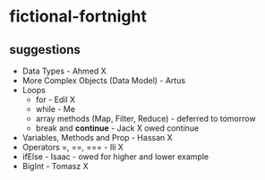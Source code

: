 # fictional-fortnight


## suggestions

- Data Types - Ahmed X
- More Complex Objects (Data Model) - Artus 
- Loops
    - for - Edil X
    - while - Me
    - array methods (Map, Filter, Reduce) - deferred to tomorrow
    - break and **continue** - Jack X owed continue
- Variables, Methods and Prop - Hassan X
- Operators =, ==, === - Ili X
- ifElse - Isaac - owed for higher and lower example
- BigInt - Tomasz X